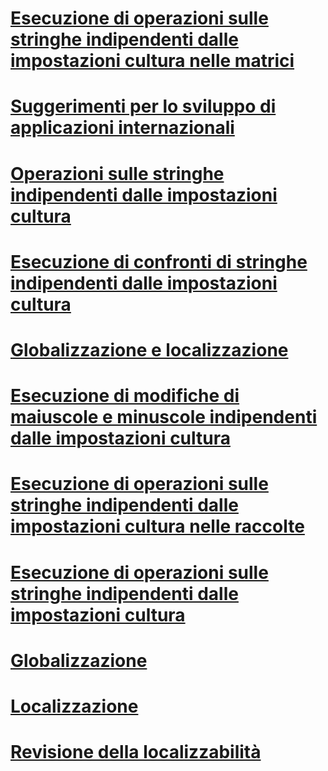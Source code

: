 # [Esecuzione di operazioni sulle stringhe indipendenti dalle impostazioni cultura nelle matrici](performing-culture-insensitive-string-operations-in-arrays.md)
# [Suggerimenti per lo sviluppo di applicazioni internazionali](best-practices-for-developing-world-ready-apps.md)
# [Operazioni sulle stringhe indipendenti dalle impostazioni cultura](culture-insensitive-string-operations.md)
# [Esecuzione di confronti di stringhe indipendenti dalle impostazioni cultura](performing-culture-insensitive-string-comparisons.md)
# [Globalizzazione e localizzazione](index.md)
# [Esecuzione di modifiche di maiuscole e minuscole indipendenti dalle impostazioni cultura](performing-culture-insensitive-case-changes.md)
# [Esecuzione di operazioni sulle stringhe indipendenti dalle impostazioni cultura nelle raccolte](performing-culture-insensitive-string-operations-in-collections.md)
# [Esecuzione di operazioni sulle stringhe indipendenti dalle impostazioni cultura](performing-culture-insensitive-string-operations.md)
# [Globalizzazione](globalization.md)
# [Localizzazione](localization.md)
# [Revisione della localizzabilità](localizability-review.md)
